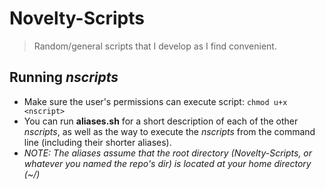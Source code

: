# Novelty-Scripts

> Random/general scripts that I develop as I find convenient.


## Running *nscripts*
- Make sure the user's permissions can execute script: `chmod u+x <nscript>`
- You can run **aliases.sh** for a short description of each of the other *nscripts*, as well as the way to execute the *nscripts* from the command line (including their shorter aliases).
- *NOTE: The aliases assume that the root directory (Novelty-Scripts, or whatever you named the repo's dir) is located at your home directory (~/)*
